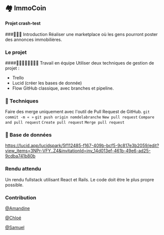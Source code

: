 ## 🏘️ ImmoCoin
#### Projet crash-test

###👩🏽‍💻 Introduction
Réaliser une marketplace où les gens pourront poster des annonces immobilières.

### Le projet
####👩🏽‍🤝‍👨🏼🧍🏻‍♀️ Travail en équipe
Utiliser deux techniques de gestion de projet :
- Trello
- Lucid (créer les bases de donnée)
- Flow GitHub classique, avec branches et pipeline.

### 🔧 Techniques
Faire des merge uniquement avec l'outil de Pull Request de GitHub.
`git commit -m « »`
`git push origin nomdelabranche`
`New pull request`
`Compare and pull request`
`Create pull request`
`Merge pull request`

### 🔮 Base de données
https://lucid.app/lucidspark/5f112485-f167-409b-bcf5-9c817e3b2059/edit?view_items=3NPr-VFY..Z4&invitationId=inv_14d013ef-461b-49e6-ad25-9cdba741b80b

### Rendu attendu
Un rendu fullstack utilisant React et Rails. Le code doit être le plus propre possible.

### Contribution

[@Amandine](https://github.com/AmandineFernandes)

[@Chloé](https://github.com/ChloeLevieil)

[@Samuel](https://github.com/Samuel-Quenouille)



